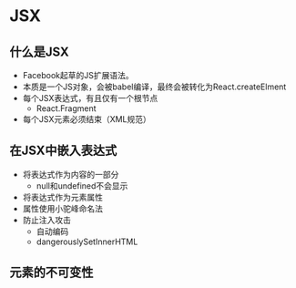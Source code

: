 # JSX

## 什么是JSX

- Facebook起草的JS扩展语法。
- 本质是一个JS对象，会被babel编译，最终会被转化为React.createElment
- 每个JSX表达式，有且仅有一个根节点
  - React.Fragment
- 每个JSX元素必须结束（XML规范）
  
## 在JSX中嵌入表达式

- 将表达式作为内容的一部分
  - null和undefined不会显示
- 将表达式作为元素属性
- 属性使用小驼峰命名法
- 防止注入攻击
  - 自动编码
  - dangerouslySetInnerHTML


## 元素的不可变性
